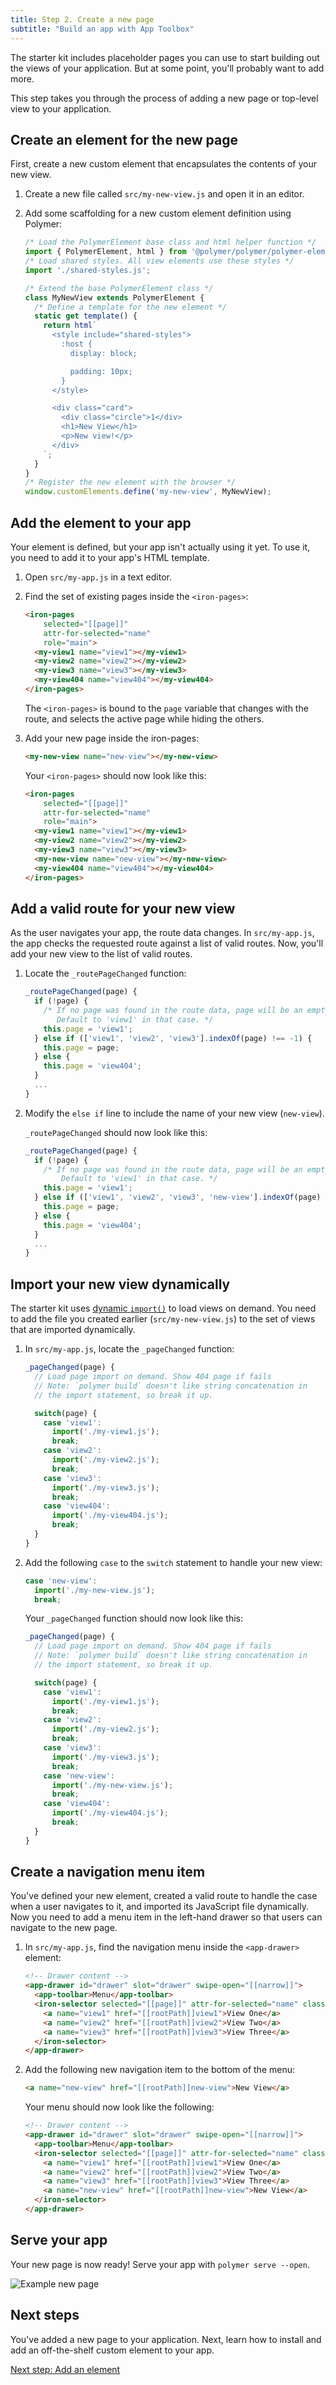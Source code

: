 ```yaml
---
title: Step 2. Create a new page
subtitle: "Build an app with App Toolbox"
---
```


<!-- toc -->

The starter kit includes placeholder pages you can use to start building out
the views of your application. But at some point, you'll probably want to add more.

This step takes you through the process of adding a new page or top-level view to your application.

## Create an element for the new page

First, create a new custom element that encapsulates the contents of
your new view.

1.  Create a new file called `src/my-new-view.js` and open it in an editor.

2.  Add some scaffolding for a new custom element definition using Polymer:

    ```js
    /* Load the PolymerElement base class and html helper function */
    import { PolymerElement, html } from '@polymer/polymer/polymer-element.js';
    /* Load shared styles. All view elements use these styles */
    import './shared-styles.js';

    /* Extend the base PolymerElement class */
    class MyNewView extends PolymerElement {
      /* Define a template for the new element */
      static get template() {
        return html`
          <style include="shared-styles">
            :host {
              display: block;

              padding: 10px;
            }
          </style>

          <div class="card">
            <div class="circle">1</div>
            <h1>New View</h1>
            <p>New view!</p>
          </div>
        `;
      }
    }
    /* Register the new element with the browser */
    window.customElements.define('my-new-view', MyNewView);
    ```

## Add the element to your app

Your element is defined, but your app isn't actually using it yet. To use it,
you need to add it to your app's HTML template.

1.  Open `src/my-app.js` in a text editor.

1.  Find the set of existing pages inside the `<iron-pages>`:

    ```html
    <iron-pages
        selected="[[page]]"
        attr-for-selected="name"
        role="main">
      <my-view1 name="view1"></my-view1>
      <my-view2 name="view2"></my-view2>
      <my-view3 name="view3"></my-view3>
      <my-view404 name="view404"></my-view404>
    </iron-pages>
    ```

    The `<iron-pages>` is bound to the `page` variable that changes with the
    route, and selects the active page while hiding the others.

1.  Add your new page inside the iron-pages:

    ```html
    <my-new-view name="new-view"></my-new-view>
    ```

    Your `<iron-pages>` should now look like this:

    ```html
    <iron-pages
        selected="[[page]]"
        attr-for-selected="name"
        role="main">
      <my-view1 name="view1"></my-view1>
      <my-view2 name="view2"></my-view2>
      <my-view3 name="view3"></my-view3>
      <my-new-view name="new-view"></my-new-view>
      <my-view404 name="view404"></my-view404>
    </iron-pages>
    ```

## Add a valid route for your new view

As the user navigates your app, the route data changes. In `src/my-app.js`, the app checks
the requested route against a list of valid routes. Now, you'll add your new view to the 
list of valid routes. 

1.  Locate the `_routePageChanged` function:

    ```js
    _routePageChanged(page) {
      if (!page) {
        /* If no page was found in the route data, page will be an empty string.
           Default to 'view1' in that case. */
        this.page = 'view1';
      } else if (['view1', 'view2', 'view3'].indexOf(page) !== -1) {
        this.page = page;
      } else {
        this.page = 'view404';
      }
      ...
    }
    ```

2.  Modify the `else if` line to include the name of your new view (`new-view`).
    
    `_routePageChanged` should now look like this:

    ```js
    _routePageChanged(page) {
      if (!page) {
        /* If no page was found in the route data, page will be an empty string.
            Default to 'view1' in that case. */
        this.page = 'view1';
      } else if (['view1', 'view2', 'view3', 'new-view'].indexOf(page) !== -1) {
        this.page = page;
      } else {
        this.page = 'view404';
      }
      ...
    }
    ```

## Import your new view dynamically

The starter kit uses [dynamic `import()`](https://developers.google.com/web/updates/2017/11/dynamic-import) to load views on demand. You need to add the file you created earlier (`src/my-new-view.js`) to the set of views that are imported dynamically. 
    
1.  In `src/my-app.js`, locate the `_pageChanged` function:

    ```js
    _pageChanged(page) {
      // Load page import on demand. Show 404 page if fails
      // Note: `polymer build` doesn't like string concatenation in
      // the import statement, so break it up.

      switch(page) {
        case 'view1':
          import('./my-view1.js');
          break;
        case 'view2':
          import('./my-view2.js');
          break;
        case 'view3':
          import('./my-view3.js');
          break;
        case 'view404':
          import('./my-view404.js');
          break;
      }
    }
    ```

2.  Add the following `case` to the `switch` statement to handle your new view:

    ```js
    case 'new-view':
      import('./my-new-view.js');
      break;
    ```

    Your `_pageChanged` function should now look like this:

    ```js
    _pageChanged(page) {
      // Load page import on demand. Show 404 page if fails
      // Note: `polymer build` doesn't like string concatenation in
      // the import statement, so break it up.

      switch(page) {
        case 'view1':
          import('./my-view1.js');
          break;
        case 'view2':
          import('./my-view2.js');
          break;
        case 'view3':
          import('./my-view3.js');
          break;
        case 'new-view':
          import('./my-new-view.js');
          break;
        case 'view404':
          import('./my-view404.js');
          break;
      }
    }
    ```

## Create a navigation menu item

You've defined your new element, created a valid route to handle the case when a user navigates to it, and imported its JavaScript file dynamically. Now you need to add a menu item in the left-hand drawer so that users can navigate to the new page.

1.  In `src/my-app.js`, find the navigation menu inside the `<app-drawer>` element:

    ```html
    <!-- Drawer content -->
    <app-drawer id="drawer" slot="drawer" swipe-open="[[narrow]]">
      <app-toolbar>Menu</app-toolbar>
      <iron-selector selected="[[page]]" attr-for-selected="name" class="drawer-list" role="navigation">
        <a name="view1" href="[[rootPath]]view1">View One</a>
        <a name="view2" href="[[rootPath]]view2">View Two</a>
        <a name="view3" href="[[rootPath]]view3">View Three</a>
      </iron-selector>
    </app-drawer>
    ```

1.  Add the following new navigation item to the bottom of the menu:

    ```html
    <a name="new-view" href="[[rootPath]]new-view">New View</a>
    ```

    Your menu should now look like the following:

    ```html
    <!-- Drawer content -->
    <app-drawer id="drawer" slot="drawer" swipe-open="[[narrow]]">
      <app-toolbar>Menu</app-toolbar>
      <iron-selector selected="[[page]]" attr-for-selected="name" class="drawer-list" role="navigation">
        <a name="view1" href="[[rootPath]]view1">View One</a>
        <a name="view2" href="[[rootPath]]view2">View Two</a>
        <a name="view3" href="[[rootPath]]view3">View Three</a>
        <a name="new-view" href="[[rootPath]]new-view">New View</a>
      </iron-selector>
    </app-drawer>
    ```

## Serve your app

Your new page is now ready! Serve your app with `polymer serve --open`.

![Example new page](/images/3.0/toolbox/new-view.png)

## Next steps

You've added a new page to your application. Next, learn how to install and add an off-the-shelf custom element to your app.

<a class="blue-button"
    href="add-elements">Next step: Add an element</a>
